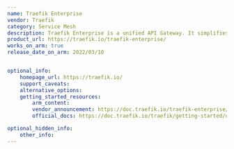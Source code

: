 ```yaml
---
name: Traefik Enterprise
vendor: Traefik
category: Service Mesh
description: Traefik Enterprise is a unified API Gateway. It simplifies the discovery, security and deployment of APIs and microservices.
product_url: https://traefik.io/traefik-enterprise/
works_on_arm: true
release_date_on_arm: 2022/03/10


optional_info:
    homepage_url: https://traefik.io/
    support_caveats:
    alternative_options:
    getting_started_resources:
        arm_content: 
        vendor_announcement: https://doc.traefik.io/traefik-enterprise/kb/release-notes/#v260-2022-03-10
        official_docs: https://doc.traefik.io/traefik/getting-started/quick-start/

optional_hidden_info:
    other_info:
---
```

